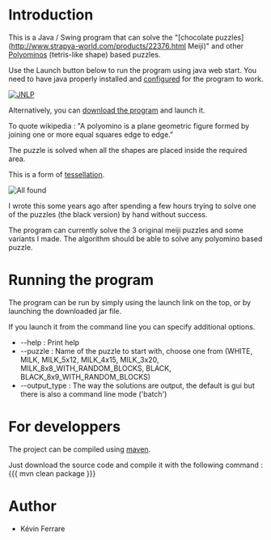 # Introduction
This is a Java / Swing program that can solve the "[chocolate puzzles](http://www.strapya-world.com/products/22376.html Meiji)" and other [Polyominos](http://en.wikipedia.org/wiki/Polyomino) (tetris-like shape) based puzzles.

Use the Launch button below to run the program using java web start. You need to have java properly installed and [configured](http://mindprod.com/jgloss/installingjws.html) for the program to work.

[![JNLP](https://raw.githubusercontent.com/kevinferrare/meiji-choko-solver/master/src/doc/webstart.png)](https://raw.githubusercontent.com/kevinferrare/meiji-choko-solver/master/src/doc/demo.jnlp)

Alternatively, you can [download the program](https://meiji-choko-solver.googlecode.com/files/MeijiChokoSolver-1.0-jar-with-dependencies.jar) and launch it.

To quote wikipedia : "A polyomino is a plane geometric figure formed by joining one or more equal squares edge to edge."

The puzzle is solved when all the shapes are placed inside the required area.

This is a form of [tessellation](http://en.wikipedia.org/wiki/Tessellation).

![All found](https://raw.githubusercontent.com/kevinferrare/meiji-choko-solver/master/src/doc/screenshot_meijiblack_all_found.png)

I wrote this some years ago after spending a few hours trying to solve one of the puzzles (the black version) by hand without success.

The program can currently solve the 3 original meiji puzzles and some variants I made.
The algorithm should be able to solve any polyomino based puzzle.

# Running the program
The program can be run by simply using the launch link on the top, or by launching the downloaded jar file.

If you launch it from the command line you can specify additional options.
  * --help : Print help
  * --puzzle : Name of the puzzle to start with, choose one from (WHITE, MILK, MILK_5x12, MILK_4x15, MILK_3x20, MILK_8x8_WITH_RANDOM_BLOCKS, BLACK, BLACK_8x9_WITH_RANDOM_BLOCKS)
  * --output_type : The way the solutions are output, the default is gui but there is also a command line mode ('batch')

# For developpers
The project can be compiled using [maven](http://maven.apache.org/).

Just download the source code and compile it with the following command :
{{{
mvn clean package
}}}

# Author
  * Kévin Ferrare
